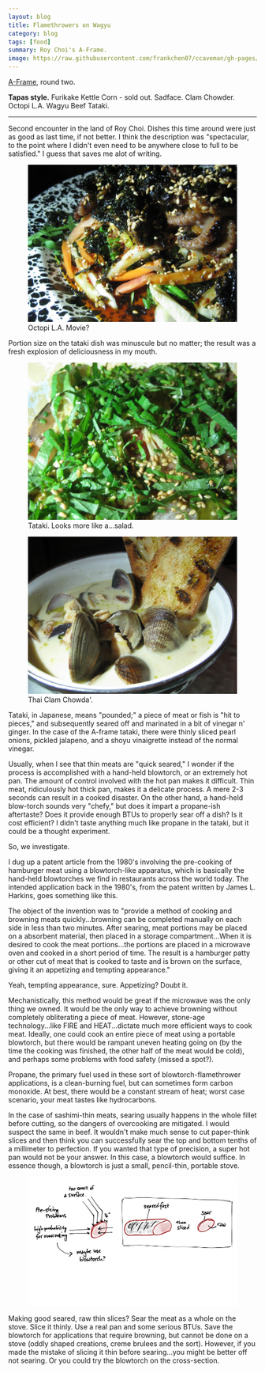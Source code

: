 ```yaml
---
layout: blog
title: Flamethrowers on Wagyu
category: blog
tags: [food]  
summary: Roy Choi's A-Frame.
image: https://raw.githubusercontent.com/frankchen07/ccaveman/gh-pages/images/blog/081312_a-frame_r2_1_courtesy_fc_jw.jpg
---
```


[A-Frame](http://www.yelp.com/biz/a-frame-los-angeles-2#query:A-Frame), round two.

**Tapas style.** Furikake Kettle Corn - sold out. Sadface. Clam Chowder. Octopi L.A. Wagyu Beef Tataki.

---

Second encounter in the land of Roy Choi. Dishes this time around were just as good as last time, if not better. I think the description was "spectacular, to the point where I didn't even need to be anywhere close to full to be satisfied." I guess that saves me alot of writing.

<figure>
    <img src="https://raw.githubusercontent.com/frankchen07/ccaveman/gh-pages/images/blog/081312_a-frame_r2_1_courtesy_fc_jw.jpg"></img>
    <figcaption>Octopi L.A. Movie?</figcaption>
</figure>

Portion size on the tataki dish was minuscule but no matter; the result was a fresh explosion of deliciousness in my mouth.

<figure>
    <img src="https://raw.githubusercontent.com/frankchen07/ccaveman/gh-pages/images/blog/081312_a-frame_r2_3_courtesy_fc_jw.jpg"></img>
    <figcaption>Tataki. Looks more like a...salad.</figcaption>
</figure>

<figure>
    <img src="https://raw.githubusercontent.com/frankchen07/ccaveman/gh-pages/images/blog/081312_a-frame_r2_2_courtesy_fc_jw.jpg"></img>
    <figcaption>Thai Clam Chowda'.</figcaption>
</figure>

Tataki, in Japanese, means "pounded;" a piece of meat or fish is "hit to pieces," and subsequently seared off and marinated in a bit of vinegar n' ginger. In the case of the A-frame tataki, there were thinly sliced pearl onions, pickled jalapeno, and a shoyu vinaigrette instead of the normal vinegar.

Usually, when I see that thin meats are "quick seared," I wonder if the process is accomplished with a hand-held blowtorch, or an extremely hot pan. The amount of control involved with the hot pan makes it difficult. Thin meat, ridiculously hot thick pan, makes it a delicate process. A mere 2-3 seconds can result in a cooked disaster. On the other hand, a hand-held blow-torch sounds very "chefy," but does it impart a propane-ish aftertaste? Does it provide enough BTUs to properly sear off a dish? Is it cost efficient? I didn't taste anything much like propane in the tataki, but it could be a thought experiment.

So, we investigate.

I dug up a patent article from the 1980's involving the pre-cooking of hamburger meat using a blowtorch-like apparatus, which is basically the hand-held blowtorches we find in restaurants across the world today. The intended application back in the 1980's, from the patent written by James L. Harkins, goes something like this.

The object of the invention was to "provide a method of cooking and browning meats quickly...browning can be completed manually on each side in less than two minutes. After searing, meat portions may be placed on a absorbent material, then placed in a storage compartment...When it is desired to cook the meat portions...the portions are placed in a microwave oven and cooked in a short period of time. The result is a hamburger patty or other cut of meat that is cooked to taste and is brown on the surface, giving it an appetizing and tempting appearance."

Yeah, tempting appearance, sure. Appetizing? Doubt it.

Mechanistically, this method would be great if the microwave was the only thing we owned. It would be the only way to achieve browning without completely obliterating a piece of meat. However, stone-age technology...like FIRE and HEAT...dictate much more efficient ways to cook meat. Ideally, one could cook an entire piece of meat using a portable blowtorch, but there would be rampant uneven heating going on (by the time the cooking was finished, the other half of the meat would be cold), and perhaps some problems with food safety (missed a spot?).

Propane, the primary fuel used in these sort of blowtorch-flamethrower applications, is a clean-burning fuel, but can sometimes form carbon monoxide. At best, there would be a constant stream of heat; worst case scenario, your meat tastes like hydrocarbons.

In the case of sashimi-thin meats, searing usually happens in the whole fillet before cutting, so the dangers of overcooking are mitigated. I would suspect the same in beef. It wouldn't make much sense to cut paper-think slices and then think you can successfully sear the top and bottom tenths of a millimeter to perfection. If you wanted that type of precision, a super hot pan would not be your answer. In this case, a blowtorch would suffice. In essence though, a blowtorch is just a small, pencil-thin, portable stove.

<figure>
    <img src="https://raw.githubusercontent.com/frankchen07/ccaveman/gh-pages/images/blog/111612_searing_slicing_courtesy_fc.jpg"></img>
    <figcaption></figcaption>
</figure>

Making good seared, raw thin slices? Sear the meat as a whole on the stove. Slice it thinly. Use a real pan and some serious BTUs. Save the blowtorch for applications that require browning, but cannot be done on a stove (oddly shaped creations, creme brulees and the sort). However, if you made the mistake of slicing it thin before searing...you might be better off not searing. Or you could try the blowtorch on the cross-section.
